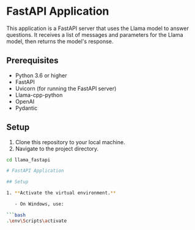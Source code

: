 # FastAPI Application

This application is a FastAPI server that uses the Llama model to answer questions. It receives a list of messages and parameters for the Llama model, then returns the model's response.

## Prerequisites

- Python 3.6 or higher
- FastAPI
- Uvicorn (for running the FastAPI server)
- Llama-cpp-python
- OpenAI
- Pydantic

## Setup

1. Clone this repository to your local machine.
2. Navigate to the project directory.

```bash
cd llama_fastapi

# FastAPI Application

## Setup

1. **Activate the virtual environment.**

   - On Windows, use:

```bash
.\env\Scripts\activate

